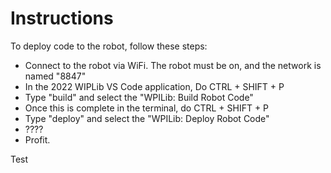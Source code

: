 # Instructions

To deploy code to the robot, follow these steps:
- Connect to the robot via WiFi. The robot must be on, and the network is named "8847"
- In the 2022 WIPLib VS Code application, Do CTRL + SHIFT + P
- Type "build" and select the "WPILib: Build Robot Code"
- Once this is complete in the terminal, do CTRL + SHIFT + P
- Type "deploy" and select the "WPILib: Deploy Robot Code"
- ????
- Profit.

Test